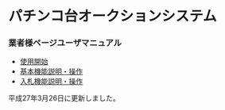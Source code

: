 # パチンコ台オークションシステム

### 業者様ページユーザマニュアル ###


- [使用開始](userguide/shiyoukaishi.md)
- [基本機能説明・操作](userguide/kihonkinou.md)
- [入札機能説明・操作](userguide/nyuusatsukinou.md)

平成27年3月26日に更新しました。
